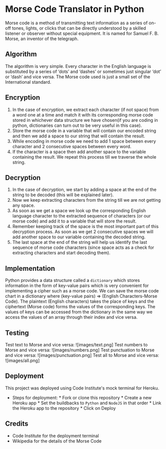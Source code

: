 # Morse Code Translator in Python

Morse code is a method of transmitting text information as a series of on-off tones, lights, or clicks that can be directly understood by a skilled listener or observer without special equipment. It is named for Samuel F. B. Morse, an inventor of the telegraph.

## Algorithm

The algorithm is very simple. Every character in the English language is substituted by a series of ‘dots’ and ‘dashes’ or sometimes just singular ‘dot’ or ‘dash’ and vice versa. The Morse code used is just a small set of the International standard.

## Encryption

1. In the case of encryption, we extract each character (if not space) from a word one at a time and match it with its corresponding morse code stored in whichever data structure we have chosen(if you are coding in python, dictionaries can turn out to be very useful in this case).
2. Store the morse code in a variable that will contain our encoded string and then we add a space to our string that will contain the result.
3. While encoding in morse code we need to add 1 space between every character and 2 consecutive spaces between every word.
4. If the character is a space then add another space to the variable containing the result. We repeat this process till we traverse the whole string.

## Decryption

1. In the case of decryption, we start by adding a space at the end of the string to be decoded (this will be explained later).
2. Now we keep extracting characters from the string till we are not getting any space.
3. As soon as we get a space we look up the corresponding English language character to the extracted sequence of characters (or our morse code) and add it to a variable that will store the result.
4. Remember keeping track of the space is the most important part of this decryption process. As soon as we get 2 consecutive spaces we will add another space to our variable containing the decoded string.
5. The last space at the end of the string will help us identify the last sequence of morse code characters (since space acts as a check for extracting characters and start decoding them).

## Implementation

Python provides a data structure called a `dictionary` which stores information in the form of key-value pairs which is very convenient for implementing a cipher such as a morse code. We can save the morse code chart in a dictionary where (key-value pairs) => (English Characters-Morse Code). The plaintext (English characters) takes the place of keys and the ciphertext (Morse code) forms the values of the corresponding keys. The values of keys can be accessed from the dictionary in the same way we access the values of an array through their index and vice versa.

## Testing

Test text to Morse and vice versa:
![images/text.png]
Test numbers to Morse and vice versa:
![images/numbers.png]
Test punctuation to Morse and vice versa:
![images/punctuation.png]
Test all to Morse and vice versa:
![images/all.png]

## Deployment

This project was deployed using Code Institute's mock terminal for Heroku.

* Steps for deployment:
       * Fork or clone this repository
       * Create a new Heroku app
       * Set the buildbacks to `Python` and `NodeJS` in that order
       * Link the Heroku app to the repository
       * Click on Deploy

## Credits

* Code Institute for the deployment terminal
* Wikipedia for the details of the Morse Code